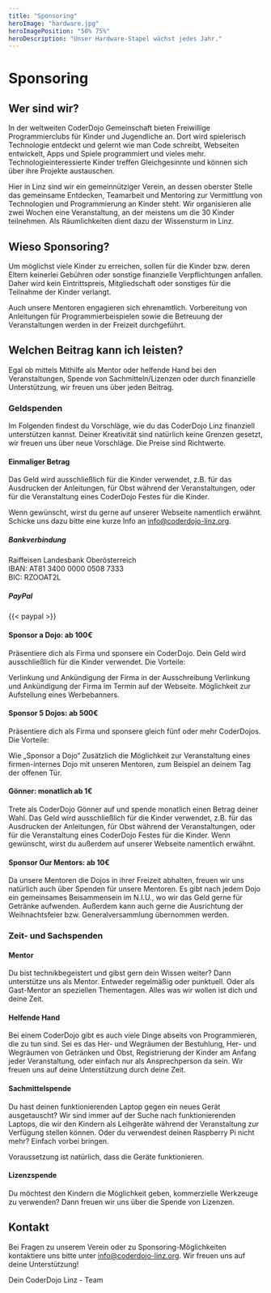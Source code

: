 ```yaml
---
title: "Sponsoring"
heroImage: "hardware.jpg"
heroImagePosition: "50% 75%" 
heroDescription: "Unser Hardware-Stapel wächst jedes Jahr."
---
```


# Sponsoring

## Wer sind wir?

In der weltweiten CoderDojo Gemeinschaft bieten Freiwillige Programmierclubs für Kinder und Jugendliche an. Dort wird spielerisch Technologie entdeckt und gelernt wie man Code schreibt, Webseiten entwickelt, Apps und Spiele programmiert und vieles mehr. Technologieinteressierte Kinder treffen Gleichgesinnte und können sich über ihre Projekte austauschen.

Hier in Linz sind wir ein gemeinnütziger Verein, an dessen oberster Stelle das gemeinsame Entdecken, Teamarbeit und Mentoring zur Vermittlung von Technologien und Programmierung an Kinder steht. Wir organisieren alle zwei Wochen eine Veranstaltung, an der meistens um die 30 Kinder teilnehmen. Als Räumlichkeiten dient dazu der Wissensturm in Linz.

## Wieso Sponsoring?

Um möglichst viele Kinder zu erreichen, sollen für die Kinder bzw. deren Eltern keinerlei Gebühren oder sonstige finanzielle Verpflichtungen anfallen. Daher wird kein Eintrittspreis, Mitgliedschaft oder sonstiges für die Teilnahme der Kinder verlangt.

Auch unsere Mentoren engagieren sich ehrenamtlich. Vorbereitung von Anleitungen für Programmierbeispielen sowie die Betreuung der Veranstaltungen werden in der Freizeit durchgeführt.

## Welchen Beitrag kann ich leisten?

Egal ob mittels Mithilfe als Mentor oder helfende Hand bei den Veranstaltungen, Spende von Sachmitteln/Lizenzen oder durch finanzielle Unterstützung, wir freuen uns über jeden Beitrag.

### Geldspenden

Im Folgenden findest du Vorschläge, wie du das CoderDojo Linz finanziell unterstützen kannst. Deiner Kreativität sind natürlich keine Grenzen gesetzt, wir freuen uns über neue Vorschläge. Die Preise sind Richtwerte.

#### Einmaliger Betrag

Das Geld wird ausschließlich für die Kinder verwendet, z.B. für das Ausdrucken der Anleitungen, für Obst während der Veranstaltungen, oder für die Veranstaltung eines CoderDojo Festes für die Kinder.

Wenn gewünscht, wirst du gerne auf unserer Webseite namentlich erwähnt. Schicke uns dazu bitte eine kurze Info an info@coderdojo-linz.org.

##### Bankverbindung

Raiffeisen Landesbank Oberösterreich  
IBAN: AT81 3400 0000 0508 7333  
BIC: RZOOAT2L 	

##### PayPal

{{< paypal >}}

#### Sponsor a Dojo: ab 100€

Präsentiere dich als Firma und sponsere ein CoderDojo. Dein Geld wird ausschließlich für die Kinder verwendet. Die Vorteile:

Verlinkung und Ankündigung der Firma in der Ausschreibung
Verlinkung und Ankündigung der Firma im Termin auf der Webseite.
Möglichkeit zur Aufstellung eines Werbebanners.

####  Sponsor 5 Dojos: ab 500€

Präsentiere dich als Firma und sponsere gleich fünf oder mehr CoderDojos. Die Vorteile:

Wie „Sponsor a Dojo“
Zusätzlich die Möglichkeit zur Veranstaltung eines firmen-internes Dojo mit unseren Mentoren, zum Beispiel an deinem Tag der offenen Tür.

####  Gönner: monatlich ab 1€

Trete als CoderDojo Gönner auf und spende monatlich einen Betrag deiner Wahl. Das Geld wird ausschließlich für die Kinder verwendet, z.B. für das Ausdrucken der Anleitungen, für Obst während der Veranstaltungen, oder für die Veranstaltung eines CoderDojo Festes für die Kinder. Wenn gewünscht, wirst du außerdem auf unserer Webseite namentlich erwähnt.

#### Sponsor Our Mentors: ab 10€

Da unsere Mentoren die Dojos in ihrer Freizeit abhalten, freuen wir uns natürlich auch über Spenden für unsere Mentoren. Es gibt nach jedem Dojo ein gemeinsames Beisammensein im N.I.U., wo wir das Geld gerne für Getränke aufwenden. Außerdem kann auch gerne die Ausrichtung der Weihnachtsfeier bzw. Generalversammlung übernommen werden.

### Zeit- und Sachspenden

#### Mentor

Du bist technikbegeistert und gibst gern dein Wissen weiter? Dann unterstütze uns als Mentor. Entweder regelmäßig oder punktuell. Oder als Gast-Mentor an speziellen Thementagen. Alles was wir wollen ist dich und deine Zeit.

#### Helfende Hand

Bei einem CoderDojo gibt es auch viele Dinge abseits von Programmieren, die zu tun sind. Sei es das Her- und Wegräumen der Bestuhlung, Her- und Wegräumen von Getränken und Obst, Registrierung der Kinder am Anfang jeder Veranstaltung, oder einfach nur als Ansprechperson da sein. Wir freuen uns auf deine Unterstützung durch deine Zeit.

#### Sachmittelspende

Du hast deinen funktionierenden Laptop gegen ein neues Gerät ausgetauscht? Wir sind immer auf der Suche nach funktionierenden Laptops, die wir den Kindern als Leihgeräte während der Veranstaltung zur Verfügung stellen können. Oder du verwendest deinen Raspberry Pi nicht mehr? Einfach vorbei bringen.

Voraussetzung ist natürlich, dass die Geräte funktionieren.

#### Lizenzspende

Du möchtest den Kindern die Möglichkeit geben, kommerzielle Werkzeuge zu verwenden? Dann freuen wir uns über die Spende von Lizenzen.

## Kontakt

Bei Fragen zu unserem Verein oder zu Sponsoring-Möglichkeiten kontaktiere uns bitte unter info@coderdojo-linz.org. Wir freuen uns auf deine Unterstützung!

Dein CoderDojo Linz - Team